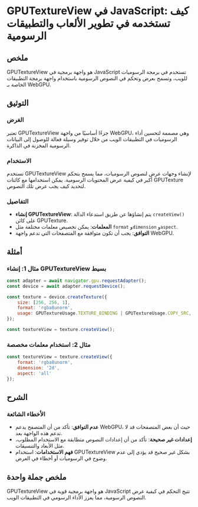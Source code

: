 <!--
Meta Description: # GPUTextureView في JavaScript: كيف تستخدمه في تطوير الألعاب والتطبيقات الرسومية ## ملخص GPUTextureView هو واجهة برمجية في JavaScript تستخدم في برمجة ...
Meta Keywords: gputextureview, javascript, الرسومية, واجهة, const
-->

# GPUTextureView في JavaScript: كيف تستخدمه في تطوير الألعاب والتطبيقات الرسومية

## ملخص
GPUTextureView هو واجهة برمجية في JavaScript تستخدم في برمجة الرسوميات للويب، وتسمح بعرض وتحكم في النصوص الرسومية باستخدام واجهة برمجة التطبيقات الخاصة بـ WebGPU.

## التوثيق
### الغرض
تعتبر GPUTextureView جزءًا أساسيًا من واجهة WebGPU، وهي مصممة لتحسين أداء الرسوميات في التطبيقات الويب من خلال توفير وسيلة فعالة للوصول إلى البيانات الرسومية المخزنة في الذاكرة.

### الاستخدام
تستخدم GPUTextureView لإنشاء وجهات عرض لنصوص الرسوميات، مما يسمح بتحكم أكبر في كيفية عرض المحتويات الرسومية. يمكن استخدامها مع كائنات GPUTexture لتحديد كيف يجب عرض تلك النصوص.

### التفاصيل
- **إنشاء GPUTextureView**: يتم إنشاؤها عن طريق استدعاء الدالة `createView()` على كائن GPUTexture.
- **المعلمات**: يمكن تخصيص معلمات مختلفة مثل `format` و`dimension` و`aspect`.
- **التوافق**: يجب أن تكون متوافقة مع المتصفحات التي تدعم واجهة WebGPU.

## أمثلة
### مثال 1: إنشاء GPUTextureView بسيط
```javascript
const adapter = await navigator.gpu.requestAdapter();
const device = await adapter.requestDevice();

const texture = device.createTexture({
    size: [256, 256, 1],
    format: 'rgba8unorm',
    usage: GPUTextureUsage.TEXTURE_BINDING | GPUTextureUsage.COPY_SRC,
});

const textureView = texture.createView();
```

### مثال 2: استخدام معلمات مخصصة
```javascript
const textureView = texture.createView({
    format: 'rgba8unorm',
    dimension: '2d',
    aspect: 'all'
});
```

## الشرح
### الأخطاء الشائعة
- **عدم التوافق**: تأكد من أن المتصفح يدعم WebGPU، حيث أن بعض المتصفحات قد لا تدعم هذه الواجهة بعد.
- **إعدادات غير صحيحة**: تأكد من أن إعدادات النصوص متطابقة مع الاستخدام المطلوب، مثل الأبعاد والتنسيقات.
- **فهم الاستخدامات**: استخدام GPUTextureView بشكل غير صحيح قد يؤدي إلى عدم وضوح في الرسوميات أو أخطاء في العرض.

## ملخص جملة واحدة
GPUTextureView هو واجهة برمجية قوية في JavaScript تتيح التحكم في كيفية عرض النصوص الرسومية، مما يعزز الأداء الرسومي في التطبيقات الويب.